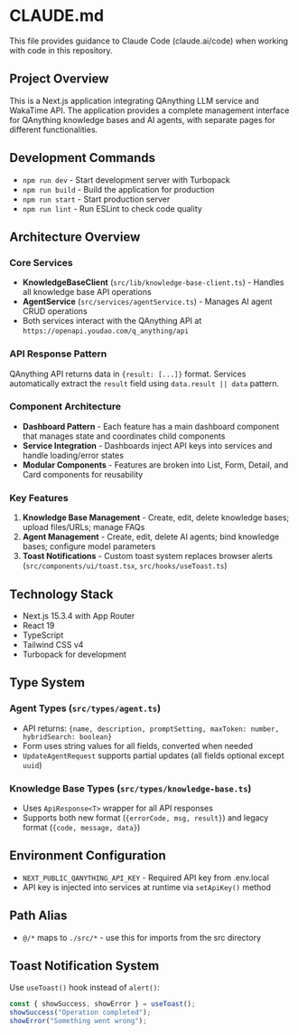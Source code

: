 # CLAUDE.md

This file provides guidance to Claude Code (claude.ai/code) when working with code in this repository.

## Project Overview

This is a Next.js application integrating QAnything LLM service and WakaTime API. The application provides a complete management interface for QAnything knowledge bases and AI agents, with separate pages for different functionalities.

## Development Commands

- `npm run dev` - Start development server with Turbopack
- `npm run build` - Build the application for production
- `npm run start` - Start production server
- `npm run lint` - Run ESLint to check code quality

## Architecture Overview

### Core Services
- **KnowledgeBaseClient** (`src/lib/knowledge-base-client.ts`) - Handles all knowledge base API operations
- **AgentService** (`src/services/agentService.ts`) - Manages AI agent CRUD operations
- Both services interact with the QAnything API at `https://openapi.youdao.com/q_anything/api`

### API Response Pattern
QAnything API returns data in `{result: [...]}` format. Services automatically extract the `result` field using `data.result || data` pattern.

### Component Architecture
- **Dashboard Pattern** - Each feature has a main dashboard component that manages state and coordinates child components
- **Service Integration** - Dashboards inject API keys into services and handle loading/error states
- **Modular Components** - Features are broken into List, Form, Detail, and Card components for reusability

### Key Features
1. **Knowledge Base Management** - Create, edit, delete knowledge bases; upload files/URLs; manage FAQs
2. **Agent Management** - Create, edit, delete AI agents; bind knowledge bases; configure model parameters
3. **Toast Notifications** - Custom toast system replaces browser alerts (`src/components/ui/toast.tsx`, `src/hooks/useToast.ts`)

## Technology Stack

- Next.js 15.3.4 with App Router
- React 19
- TypeScript
- Tailwind CSS v4
- Turbopack for development

## Type System

### Agent Types (`src/types/agent.ts`)
- API returns: `{name, description, promptSetting, maxToken: number, hybridSearch: boolean}`
- Form uses string values for all fields, converted when needed
- `UpdateAgentRequest` supports partial updates (all fields optional except `uuid`)

### Knowledge Base Types (`src/types/knowledge-base.ts`)
- Uses `ApiResponse<T>` wrapper for all API responses
- Supports both new format (`{errorCode, msg, result}`) and legacy format (`{code, message, data}`)

## Environment Configuration

- `NEXT_PUBLIC_QANYTHING_API_KEY` - Required API key from .env.local
- API key is injected into services at runtime via `setApiKey()` method

## Path Alias

- `@/*` maps to `./src/*` - use this for imports from the src directory

## Toast Notification System

Use `useToast()` hook instead of `alert()`:
```typescript
const { showSuccess, showError } = useToast();
showSuccess("Operation completed");
showError("Something went wrong");
```